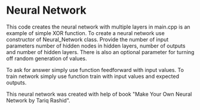 # Neural Network

This code creates the neural network with multiple layers in main.cpp is an example of simple XOR function. To create a neural network use constructor of Neural_Network class. Provide the number of input parameters number of hidden nodes in hidden layers, number of outputs and number of hidden layers. There is also an optional parameter for turning off random generation of values.

To ask for answer simply use function feedforward with input values.
To train network simply use function train with input values and expected outputs.

This neural network was created with help of book "Make Your Own Neural Network by Tariq Rashid".

